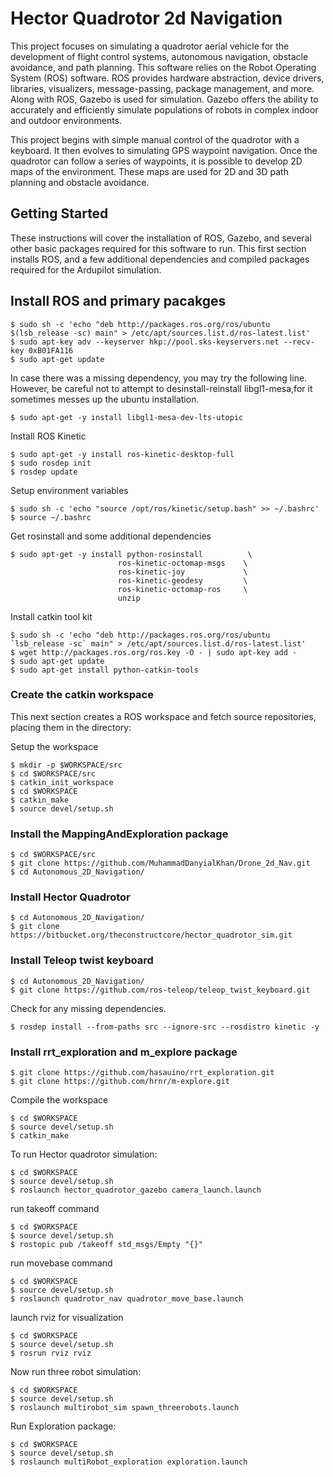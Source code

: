 # Hector Quadrotor 2d Navigation

This project focuses on simulating a quadrotor aerial vehicle for the development of flight control systems, autonomous navigation, obstacle avoidance, and path planning. This software relies on the Robot Operating System (ROS) software. ROS provides hardware abstraction, device drivers, libraries, visualizers, message-passing, package management, and more. Along with ROS, Gazebo is used for simulation. Gazebo offers the ability to accurately and efficiently simulate populations of robots in complex indoor and outdoor environments.

This project begins with simple manual control of the quadrotor with a keyboard. It then evolves to simulating GPS waypoint navigation. Once the quadrotor can follow a series of waypoints, it is possible to develop 2D maps of the environment. These maps are used for 2D and 3D path planning and obstacle avoidance.
## Getting Started

These instructions will cover the installation of ROS, Gazebo, and several other basic packages required for this software to run.
This first section installs ROS, and a few additional dependencies and compiled packages required for the Ardupilot simulation.

## Install ROS and primary pacakges

```
$ sudo sh -c 'echo "deb http://packages.ros.org/ros/ubuntu $(lsb_release -sc) main" > /etc/apt/sources.list.d/ros-latest.list'
$ sudo apt-key adv --keyserver hkp://pool.sks-keyservers.net --recv-key 0xB01FA116
$ sudo apt-get update
```
In case there was a missing dependency, you may try the following line. However, be careful not to attempt to desinstall-reinstall libgl1-mesa,for it sometimes messes up the ubuntu installation.
```
$ sudo apt-get -y install libgl1-mesa-dev-lts-utopic
```
Install ROS Kinetic
```
$ sudo apt-get -y install ros-kinetic-desktop-full
$ sudo rosdep init
$ rosdep update
```
Setup environment variables
```
$ sudo sh -c 'echo "source /opt/ros/kinetic/setup.bash" >> ~/.bashrc'
$ source ~/.bashrc
```
Get rosinstall and some additional dependencies

```
$ sudo apt-get -y install python-rosinstall          \
                        ros-kinetic-octomap-msgs    \
                        ros-kinetic-joy             \
                        ros-kinetic-geodesy         \
                        ros-kinetic-octomap-ros     \
			            unzip
```
Install catkin tool kit

```
$ sudo sh -c 'echo "deb http://packages.ros.org/ros/ubuntu `lsb_release -sc` main" > /etc/apt/sources.list.d/ros-latest.list'
$ wget http://packages.ros.org/ros.key -O - | sudo apt-key add -
$ sudo apt-get update
$ sudo apt-get install python-catkin-tools
```

### Create the catkin workspace
This next section creates a ROS workspace and fetch source repositories, placing them in the directory:

Setup the workspace
```
$ mkdir -p $WORKSPACE/src
$ cd $WORKSPACE/src
$ catkin_init_workspace
$ cd $WORKSPACE
$ catkin_make
$ source devel/setup.sh
 ```

### Install the MappingAndExploration package

```
$ cd $WORKSPACE/src
$ git clone https://github.com/MuhammadDanyialKhan/Drone_2d_Nav.git
$ cd Autonomous_2D_Navigation/
```
### Install Hector Quadrotor
```
$ cd Autonomous_2D_Navigation/
$ git clone https://bitbucket.org/theconstructcore/hector_quadrotor_sim.git
```
### Install Teleop twist keyboard
```
$ cd Autonomous_2D_Navigation/
$ git clone https://github.com/ros-teleop/teleop_twist_keyboard.git
```

Check for any missing dependencies.
```
$ rosdep install --from-paths src --ignore-src --rosdistro kinetic -y
```
### Install rrt_exploration and m_explore package
```
$ git clone https://github.com/hasauino/rrt_exploration.git
$ git clone https://github.com/hrnr/m-explore.git
```

Compile the workspace

```
$ cd $WORKSPACE
$ source devel/setup.sh
$ catkin_make
```
To run Hector quadrotor simulation:
```
$ cd $WORKSPACE
$ source devel/setup.sh
$ roslaunch hector_quadrotor_gazebo camera_launch.launch 
```
run takeoff command
```
$ cd $WORKSPACE
$ source devel/setup.sh
$ rostopic pub /takeoff std_msgs/Empty "{}"
```
run movebase command
```
$ cd $WORKSPACE
$ source devel/setup.sh
$ roslaunch quadrotor_nav quadrotor_move_base.launch
```
launch rviz for visualization
```
$ cd $WORKSPACE
$ source devel/setup.sh
$ rosrun rviz rviz
```
Now run three robot simulation: 
```
$ cd $WORKSPACE
$ source devel/setup.sh
$ roslaunch multirobot_sim spawn_threerobots.launch 
```
Run Exploration package:
```
$ cd $WORKSPACE
$ source devel/setup.sh
$ roslaunch multiRobot_exploration exploration.launch
```
